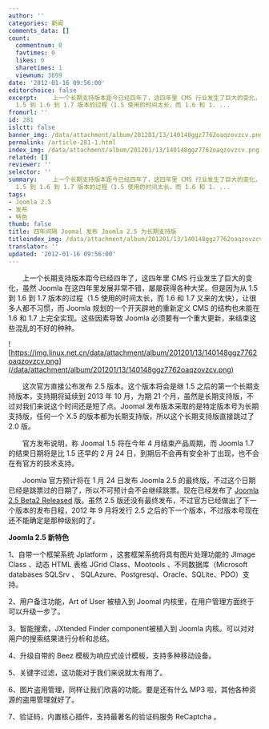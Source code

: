 ```yaml
---
author: ''
categories: 新闻
comments_data: []
count:
  commentnum: 0
  favtimes: 0
  likes: 0
  sharetimes: 1
  viewnum: 3699
date: '2012-01-16 09:56:00'
editorchoice: false
excerpt: 　　上一个长期支持版本距今已经四年了，这四年里 CMS 行业发生了巨大的变化，虽然 Joomla 在这四年里发展非常不错，屡屡获得各种大奖。但是因为从
  1.5 到 1.6 到 1.7 版本的过程（1.5 使用的时间太长，而 1.6 和 1. ...
fromurl: ''
id: 281
islctt: false
banner_img: /data/attachment/album/201201/13/140148ggz7762oaqzovzcv.png
permalink: /article-281-1.html
index_img: /data/attachment/album/201201/13/140148ggz7762oaqzovzcv.png
related: []
reviewer: ''
selector: ''
summary: 　　上一个长期支持版本距今已经四年了，这四年里 CMS 行业发生了巨大的变化，虽然 Joomla 在这四年里发展非常不错，屡屡获得各种大奖。但是因为从
  1.5 到 1.6 到 1.7 版本的过程（1.5 使用的时间太长，而 1.6 和 1. ...
tags:
- Joomla 2.5
- 发布
- 特色
thumb: false
title: 四年间隔 Joomal 发布 Joomla 2.5 为长期支持版
titleindex_img: /data/attachment/album/201201/13/140148ggz7762oaqzovzcv.png
translator: ''
updated: '2012-01-16 09:56:00'
---
```


　　上一个长期支持版本距今已经四年了，这四年里 CMS 行业发生了巨大的变化，虽然 Joomla 在这四年里发展非常不错，屡屡获得各种大奖。但是因为从 1.5 到 1.6 到 1.7 版本的过程（1.5 使用的时间太长，而 1.6 和 1.7 又来的太快），让很多人都不习惯，而 Joomla 规划的一个开天辟地的重新定义 CMS 的结构也未能在 1.6 和 1.7 上完全实现。这些因素导致 Joomla 必须要有一个重大更新，来结束这些混乱的不好的种种。


![https://img.linux.net.cn/data/attachment/album/201201/13/140148ggz7762oaqzovzcv.png](/data/attachment/album/201201/13/140148ggz7762oaqzovzcv.png)


　　这次官方直接公布发布 2.5 版本。这个版本将会是继 1.5 之后的第一个长期支持版本，支持期将延续到 2013 年 10 月，为期 21 个月，虽然是长期支持版，不过对我们来说这个时间还是短了点。Joomal 发布版本采取的是特定版本号为长期支持版，任何一个 X.5 的版本都为长期支持版，所以这个长期支持版直接跳过了 2.0 版。


　　官方发布说明，称 Joomal 1.5 将在今年 4 月结束产品周期，而 Joomla 1.7 的结束日期将是比 1.5 还早的 2 月 24 日，到期后不会再有安全补丁出现，也不会在有官方的技术支持。


　　Joomla 官方预计将在 1 月 24 日发布 Joomla 2.5 的最终版，不过这个日期已经是跳票过的日期了，所以不可预计会不会继续跳票。现在已经发布了 [Joomla 2.5 Beta2 Released](http://www.joomla.org/announcements/general-news/5400-joomla-25-beta2-released.html) 版。虽然 2.5 版还没有最终发布，不过官方已经做出了下一个版本的发布日程，2012 年 9 月将发行 2.5 之后的下一个版本，不过版本号现在还不能确定是那种级别的了。


**Joomla 2.5 新特色**


1、自带一个框架系统 Jplatform ，这套框架系统将具有图片处理功能的 JImage Class 、动态 HTML 表格 JGrid Class、Mootools 、不同数据库（Microsoft databases SQLSrv 、 SQLAzure、Postgresql、Oracle、SQLite、PDO）支持。


2、用户备注功能，Art of User 被植入到 Joomal 内核里，在用户管理方面终于可以升级一步了。


3、智能搜索，JXtended Finder component被植入到 Joomla 内核。可以对对用户的搜索结果进行分析和总结。


4、升级自带的 Beez 模板为响应式设计模板，支持多种移动设备。


5、关键字过滤，这功能对于我们来说就太有用了。


6、图片盗用管理，同样让我们欣喜的功能。要是还有什么 MP3 啦，其他各种资源的盗用管理就好了。


7、验证码，内置核心插件，支持最著名的验证码服务 ReCaptcha 。
